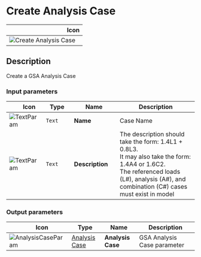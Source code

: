 # Create Analysis Case
<!--- This file has been auto-generated, do not change it manually! Edit the generator here: https://github.com/arup-group/GSA-Grasshopper/tree/main/DocsGeneration --->

|<img width="150"/> Icon |
| ----------- |
|![Create Analysis Case](./images/CreateAnalysisCase.png) |

## Description

Create a GSA Analysis Case

### Input parameters

|<img width="20"/> Icon |<img width="200"/> Type |<img width="200"/> Name |<img width="1000"/> Description |
| ----------- | ----------- | ----------- | ----------- |
|![TextParam](./images/TextParam.png) |`Text` |**Name** |Case Name |
|![TextParam](./images/TextParam.png) |`Text` |**Description** |The description should take the form: 1.4L1 + 0.8L3.<br />It may also take the form: 1.4A4 or 1.6C2.<br />The referenced loads (L#), analysis (A#), and combination (C#) cases must exist in model |

### Output parameters

|<img width="20"/> Icon |<img width="200"/> Type |<img width="200"/> Name |<img width="1000"/> Description |
| ----------- | ----------- | ----------- | ----------- |
|![AnalysisCaseParam](./images/AnalysisCaseParam.png) |[Analysis Case](gsagh-analysis-case-parameter.md) |**Analysis Case** |GSA Analysis Case parameter |
